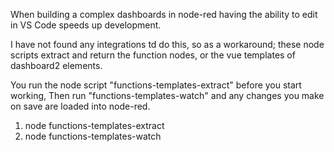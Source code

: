 When building a complex dashboards in node-red having the ability to edit in VS Code speeds up development. 

I have not found any integrations td do this, so as a workaround; these node scripts extract and return the function nodes, or the vue templates of dashboard2 elements.

You run the node script "functions-templates-extract" before you start working, 
Then run "functions-templates-watch" and any changes you make on save are loaded into node-red.

1. node functions-templates-extract
2. node functions-templates-watch